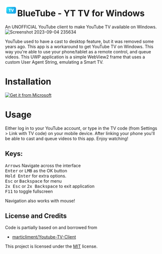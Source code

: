 # <img src="https://raw.githubusercontent.com/m-a-x-s-e-e-l-i-g/bluetube-youtube-tv-for-windows/main/Assets/icon.scale-100.png" height="40">BlueTube - YT TV for Windows
An UNOFFICIAL YouTube client to make YouTube TV available on Windows.
![Screenshot 2023-09-04 235634](https://github.com/m-a-x-s-e-e-l-i-g/bluetube-youtube-tv-for-windows/assets/7907436/ce6ee1ce-49bb-48d6-bcb6-56fc60fe33d6)

YouTube used to have a cast to desktop feature, but it was removed some years ago. This app is a workaround to get YouTube TV on Windows. This way you're able to use your phone/tablet as a remote control, and queue videos.
This UWP application is a simple WebView2 frame that uses a custom User Agent String, emulating a Smart TV.

# Installation
[<img alt="Get it from Microsoft" width="200px" src="https://upload.wikimedia.org/wikipedia/commons/f/f7/Get_it_from_Microsoft_Badge.svg" href=""/>](https://www.microsoft.com/store/apps/9PJSM21XX9V3)
<br>

# Usage
Either log in to your YouTube account, or type in the TV code (from Settings > Link with TV code) on your mobile device.
After linking your phone you'll be able to cast and queue videos to this app. 
Enjoy watching!

## Keys:
<kbd>Arrows</kbd> Navigate across the interface  
<kbd>Enter</kbd> or <kbd>LMB</kbd> as the OK button  
<kbd>Hold Enter</kbd> for extra options.  
<kbd>Esc</kbd> or <kbd>Backspace</kbd> for menu  
<kbd>2x Esc</kbd> or <kbd>2x Backspace</kbd> to exit application  
<kbd>F11</kbd> to toggle fullscreen

Navigation also works with mouse!

## License and Credits

Code is partially based on and borrowed from
- [marticliment/Youtube-TV-Client](https://github.com/marticliment/Youtube-TV-Client/)

This project is licensed under the [MIT](LICENSE) license.
